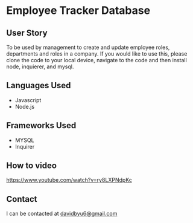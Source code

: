 # Employee Tracker Database

## User Story
To be used by management to create and update employee roles, departments and roles in a company. If you would like to use this, please clone the code to your local device, navigate to the code and then install node, inquierer, and mysql.

## Languages Used
- Javascript
- Node.js

## Frameworks Used
- MYSQL 
- Inquirer

## How to video
https://www.youtube.com/watch?v=ry8LXPNdpKc

## Contact
I can be contacted at davidbyu6@gmail.com

